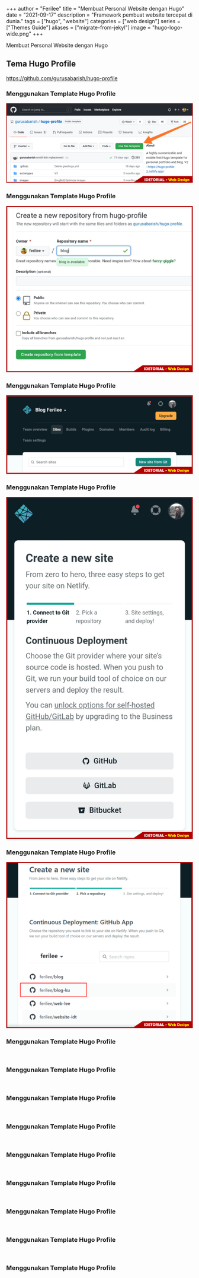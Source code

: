 +++
author = "Ferilee"
title = "Membuat Personal Website dengan Hugo"
date = "2021-09-17"
description = "Framework pembuat website tercepat di dunia."
tags = ["hugo", "website"]
categories = ["web design"]
series = ["Themes Guide"]
aliases = ["migrate-from-jekyl"]
image = "hugo-logo-wide.png"
+++

Membuat Personal Website dengan Hugo
## Tema Hugo Profile
https://github.com/gurusabarish/hugo-profile
### Menggunakan Template Hugo Profile
![](01-use-this-template.png)
### Menggunakan Template Hugo Profile
![](02-nama-repo.png)
### Menggunakan Template Hugo Profile
![](03-new-site-from-git.png)
### Menggunakan Template Hugo Profile
![](04-connect-to-git.png)
### Menggunakan Template Hugo Profile
![](05-pilih-repo-netlify.png)
### Menggunakan Template Hugo Profile
![]()
### Menggunakan Template Hugo Profile
![]()
### Menggunakan Template Hugo Profile
![]()
### Menggunakan Template Hugo Profile
![]()
### Menggunakan Template Hugo Profile
![]()
### Menggunakan Template Hugo Profile
![]()
### Menggunakan Template Hugo Profile
![]()
### Menggunakan Template Hugo Profile
![]()
### Menggunakan Template Hugo Profile
![]()

